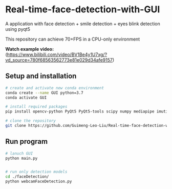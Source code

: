 # Real-time-face-detection-with-GUI
A application with face detection + smile detection + eyes blink detection using pyqt5

This repository can achieve 70+FPS in a CPU-only environment


**Watch example video:**  
(https://www.bilibili.com/video/BV1Be4y1U7xg/?vd_source=780f68563562773e81e029d34afe9157)

## Setup and installation
```bash
# create and activate new conda environment
conda create --name GUI python=3.7
conda activate GUI

# install required packages
pip install opencv-python PyQt5 PyQt5-tools scipy numpy mediapipe imutils cmake boost dlib

# clone the repository
git clone https://github.com/Guimeng-Leo-Liu/Real-time-face-detection-with-GUI.git
```

## Run program

```bash
# lanuch GUI
python main.py


# run only detection models
cd ./faceDetection/
python webcamFaceDetection.py
```
